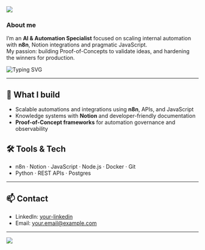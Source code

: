 <!-- README.md for eljarno -->
<!-- Animated header with a wave effect -->
<img src="https://capsule-render.vercel.app/api?type=waving&color=0:4F46E5,100:06B6D4&height=200&section=header&text=Hi%2C+I’m+Jan&fontSize=40&fontColor=FFFFFF&animation=fadeIn&fontAlignY=35"/>

### About me
I’m an **AI & Automation Specialist** focused on scaling internal automation with **n8n**, Notion integrations and pragmatic JavaScript.  
My passion: building Proof-of-Concepts to validate ideas, and hardening the winners for production.

<!-- Typing animation tagline -->
![Typing SVG](https://readme-typing-svg.demolab.com?font=Inter&size=22&duration=3000&pause=1000&color=06B6D4&width=700&lines=AI+%26+Automation+Specialist;Building+n8n+Flows+%26+Notion+Integrations;Turning+ideas+into+working+PoCs)

---

## 🔭 What I build
- Scalable automations and integrations using **n8n**, APIs, and JavaScript  
- Knowledge systems with **Notion** and developer-friendly documentation  
- **Proof-of-Concept frameworks** for automation governance and observability  

## 🛠 Tools & Tech
- n8n · Notion · JavaScript · Node.js · Docker · Git  
- Python · REST APIs · Postgres  

---

## 📫 Contact
- LinkedIn: [your-linkedin](https://www.linkedin.com/)  
- Email: your.email@example.com  

---

<!-- Animated footer with wave -->
<img src="https://capsule-render.vercel.app/api?type=waving&color=0:06B6D4,100:4F46E5&height=120&section=footer"/>
